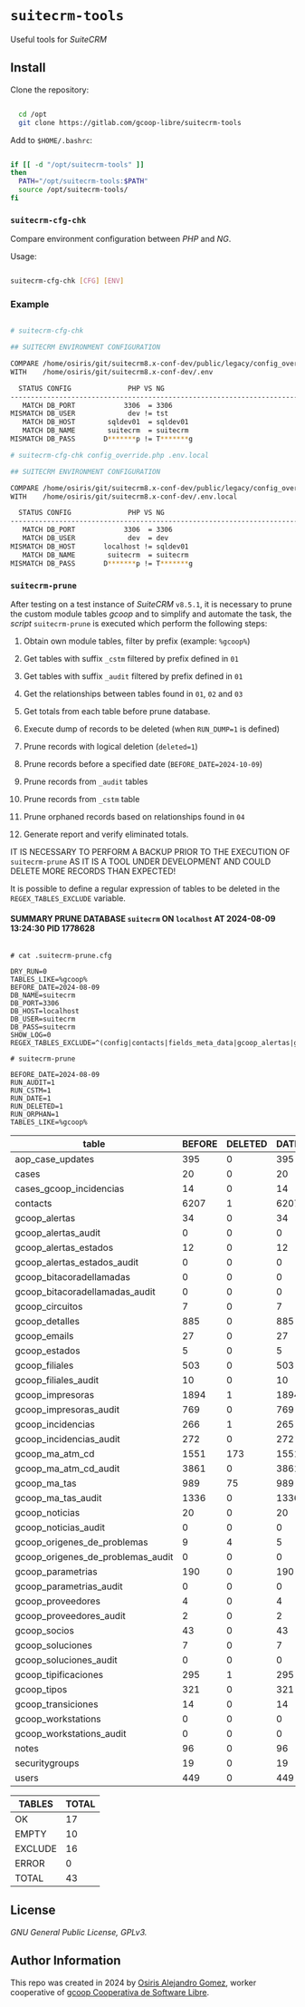 # `suitecrm-tools`

Useful tools for _SuiteCRM_

## Install

Clone the repository:

```bash

  cd /opt
  git clone https://gitlab.com/gcoop-libre/suitecrm-tools

```

Add to `$HOME/.bashrc`:

```bash

if [[ -d "/opt/suitecrm-tools" ]]
then
  PATH="/opt/suitecrm-tools:$PATH"
  source /opt/suitecrm-tools/
fi

```


### `suitecrm-cfg-chk`

Compare environment configuration between _PHP_ and _NG_.

Usage:

  ~~~bash

  suitecrm-cfg-chk [CFG] [ENV]

  ~~~

### Example

  ~~~bash

  # suitecrm-cfg-chk

  ## SUITECRM ENVIRONMENT CONFIGURATION

  COMPARE /home/osiris/git/suitecrm8.x-conf-dev/public/legacy/config_override.php
  WITH    /home/osiris/git/suitecrm8.x-conf-dev/.env

    STATUS CONFIG              PHP VS NG
  ----------------------------------------------------------------------------
     MATCH DB_PORT            3306  = 3306
  MISMATCH DB_USER             dev != tst
     MATCH DB_HOST        sqldev01  = sqldev01
     MATCH DB_NAME        suitecrm  = suitecrm
  MISMATCH DB_PASS       D*******p != T*******g

  # suitecrm-cfg-chk config_override.php .env.local

  ## SUITECRM ENVIRONMENT CONFIGURATION

  COMPARE /home/osiris/git/suitecrm8.x-conf-dev/public/legacy/config_override.php
  WITH    /home/osiris/git/suitecrm8.x-conf-dev/.env.local

    STATUS CONFIG              PHP VS NG
  ----------------------------------------------------------------------------
     MATCH DB_PORT            3306  = 3306
     MATCH DB_USER             dev  = dev
  MISMATCH DB_HOST       localhost != sqldev01
     MATCH DB_NAME        suitecrm  = suitecrm
  MISMATCH DB_PASS       D*******p != T*******g

  ~~~


### `suitecrm-prune`

After testing on a test instance of _SuiteCRM_ `v8.5.1`, it is
necessary to prune the custom module tables _gcoop_ and to simplify and
automate the task, the _script_ `suitecrm-prune` is executed which
perform the following steps:

01. Obtain own module tables, filter by prefix (example: `%gcoop%`)

02. Get tables with suffix `_cstm` filtered by prefix defined in `01`

03. Get tables with suffix `_audit` filtered by prefix defined in `01`

04. Get the relationships between tables found in `01`, `02` and `03`

05. Get totals from each table before prune database.

06. Execute dump of records to be deleted (when `RUN_DUMP=1` is defined)

07. Prune records with logical deletion (`deleted=1`)

08. Prune records before a specified date (`BEFORE_DATE=2024-10-09`)

09. Prune records from `_audit` tables

10. Prune records from `_cstm` table

11. Prune orphaned records based on relationships found in `04`

12. Generate report and verify eliminated totals.

IT IS NECESSARY TO PERFORM A BACKUP PRIOR TO THE EXECUTION OF
`suitecrm-prune` AS IT IS A TOOL UNDER DEVELOPMENT AND COULD
DELETE MORE RECORDS THAN EXPECTED!

It is possible to define a regular expression of tables to be deleted in
the `REGEX_TABLES_EXCLUDE` variable.

#### SUMMARY PRUNE DATABASE `suitecrm` ON `localhost` AT 2024-08-09 13:24:30 PID 1778628

```

# cat .suitecrm-prune.cfg

DRY_RUN=0
TABLES_LIKE=%gcoop%
BEFORE_DATE=2024-08-09
DB_NAME=suitecrm
DB_PORT=3306
DB_HOST=localhost
DB_USER=suitecrm
DB_PASS=suitecrm
SHOW_LOG=0
REGEX_TABLES_EXCLUDE=^(config|contacts|fields_meta_data|gcoop_alertas|gcoop_alertas_estados|gcoop_detalles|gcoop_estados|gcoop_filiales|gcoop_impresoras|gcoop_ma_atm_cd|gcoop_ma_tas|gcoop_parametrias|gcoop_proveedores|gcoop_tipificaciones|gcoop_tipos|gcoop_transiciones|jjwg_Maps|relationships|securitygroups|securitygroups_records|securitygroups_users|user_preferences|users)$

# suitecrm-prune

BEFORE_DATE=2024-08-09
RUN_AUDIT=1
RUN_CSTM=1
RUN_DATE=1
RUN_DELETED=1
RUN_ORPHAN=1
TABLES_LIKE=%gcoop%
```

| table                             | BEFORE | DELETED | DATE | AUDIT | CSTM | ORPHAN | TOTAL | AFTER | CHECK |
|-----------------------------------|--------|---------|------|-------|------|--------|-------|-------|-------|
| aop_case_updates                  |    395 |       0 |  395 |     0 |    0 |      0 |   395 |     0 |    OK |
| cases                             |     20 |       0 |   20 |     0 |    0 |      0 |    20 |     0 |    OK |
| cases_gcoop_incidencias           |     14 |       0 |   14 |     0 |    0 |      0 |    14 |     0 |    OK |
| contacts                          |   6207 |       1 | 6207 |     0 |    0 |      0 |  6208 |  6207 |    EX |
| gcoop_alertas                     |     34 |       0 |   34 |     0 |    0 |      6 |    52 |    34 |    EX |
| gcoop_alertas_audit               |      0 |       0 |    0 |     0 |    0 |      0 |     0 |     0 |    EM |
| gcoop_alertas_estados             |     12 |       0 |   12 |     0 |    0 |      0 |    12 |    12 |    EX |
| gcoop_alertas_estados_audit       |      0 |       0 |    0 |     0 |    0 |      0 |     0 |     0 |    EM |
| gcoop_bitacoradellamadas          |      0 |       0 |    0 |     0 |    0 |      0 |     0 |     0 |    EM |
| gcoop_bitacoradellamadas_audit    |      0 |       0 |    0 |     0 |    0 |      0 |     0 |     0 |    EM |
| gcoop_circuitos                   |      7 |       0 |    7 |     0 |    0 |      0 |     7 |     0 |    OK |
| gcoop_detalles                    |    885 |       0 |  885 |     0 |    0 |      1 |   886 |   885 |    EX |
| gcoop_emails                      |     27 |       0 |   27 |     0 |    0 |      0 |    27 |     0 |    OK |
| gcoop_estados                     |      5 |       0 |    5 |     0 |    0 |      4 |     9 |     5 |    EX |
| gcoop_filiales                    |    503 |       0 |  503 |     0 |    0 |      0 |   503 |   503 |    EX |
| gcoop_filiales_audit              |     10 |       0 |   10 |     0 |    0 |      0 |    10 |     0 |    OK |
| gcoop_impresoras                  |   1894 |       1 | 1894 |     0 |    0 |      0 |  1895 |  1894 |    EX |
| gcoop_impresoras_audit            |    769 |       0 |  769 |     0 |    0 |      0 |   769 |     0 |    OK |
| gcoop_incidencias                 |    266 |       1 |  265 |     0 |    0 |      0 |   266 |     0 |    OK |
| gcoop_incidencias_audit           |    272 |       0 |  272 |     0 |    0 |      0 |   272 |     0 |    OK |
| gcoop_ma_atm_cd                   |   1551 |     173 | 1551 |     0 |    0 |      0 |  1724 |  1551 |    EX |
| gcoop_ma_atm_cd_audit             |   3861 |       0 | 3861 |     0 |    0 |      0 |  3861 |     0 |    OK |
| gcoop_ma_tas                      |    989 |      75 |  989 |     0 |    0 |      0 |  1064 |   989 |    EX |
| gcoop_ma_tas_audit                |   1336 |       0 | 1336 |     0 |    0 |      0 |  1336 |     0 |    OK |
| gcoop_noticias                    |     20 |       0 |   20 |     0 |    0 |      0 |    20 |     0 |    OK |
| gcoop_noticias_audit              |      0 |       0 |    0 |     0 |    0 |      0 |     0 |     0 |    EM |
| gcoop_origenes_de_problemas       |      9 |       4 |    5 |     0 |    0 |      0 |     9 |     0 |    OK |
| gcoop_origenes_de_problemas_audit |      0 |       0 |    0 |     0 |    0 |      0 |     0 |     0 |    EM |
| gcoop_parametrias                 |    190 |       0 |  190 |     0 |    0 |      0 |   190 |   190 |    EX |
| gcoop_parametrias_audit           |      0 |       0 |    0 |     0 |    0 |      0 |     0 |     0 |    EM |
| gcoop_proveedores                 |      4 |       0 |    4 |     0 |    0 |      0 |     4 |     4 |    EX |
| gcoop_proveedores_audit           |      2 |       0 |    2 |     0 |    0 |      0 |     2 |     0 |    OK |
| gcoop_socios                      |     43 |       0 |   43 |     0 |    0 |      0 |    43 |     0 |    OK |
| gcoop_soluciones                  |      7 |       0 |    7 |     0 |    0 |      0 |     7 |     0 |    OK |
| gcoop_soluciones_audit            |      0 |       0 |    0 |     0 |    0 |      0 |     0 |     0 |    EM |
| gcoop_tipificaciones              |    295 |       1 |  295 |     0 |    0 |      0 |   591 |   295 |    EX |
| gcoop_tipos                       |    321 |       0 |  321 |     0 |    0 |      0 |   321 |   321 |    EX |
| gcoop_transiciones                |     14 |       0 |   14 |     0 |    0 |      0 |    28 |    14 |    EX |
| gcoop_workstations                |      0 |       0 |    0 |     0 |    0 |      0 |     0 |     0 |    EM |
| gcoop_workstations_audit          |      0 |       0 |    0 |     0 |    0 |      0 |     0 |     0 |    EM |
| notes                             |     96 |       0 |   96 |     0 |    0 |      0 |    96 |     0 |    OK |
| securitygroups                    |     19 |       0 |   19 |     0 |    0 |      0 |    19 |    19 |    EX |
| users                             |    449 |       0 |  449 |     0 |    0 |      0 |   449 |   449 |    EX |

|  TABLES |   TOTAL |
|---------|---------|
|      OK |      17 |
|   EMPTY |      10 |
| EXCLUDE |      16 |
|   ERROR |       0 |
|   TOTAL |      43 |

## License

_GNU General Public License, GPLv3._

## Author Information

This repo was created in 2024 by
 [Osiris Alejandro Gomez](https://osiux.com/), worker cooperative of
 [gcoop Cooperativa de Software Libre](https://www.gcoop.coop/).
